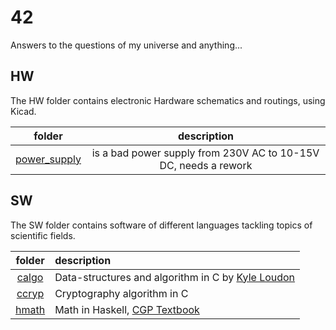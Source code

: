 # 42

Answers to the questions of my universe and anything...

## HW

The HW folder contains electronic Hardware schematics and routings, using Kicad.

| folder                             | description                                                     |
|:----------------------------------:|:---------------------------------------------------------------:|
| [power_supply](./HW/power_supply/) | is a bad power supply from 230V AC to 10-15V DC, needs a rework |

## SW 

The SW folder contains software of different languages tackling topics of scientific fields.

| folder               | description    |
|:--------------------:|:---------------|
| [calgo](./SW/calgo/) | Data-structures and algorithm in C by [Kyle Loudon](https://everythingcomputerscience.com/books/Mastering-Algorithms-with-C-Loudon.pdf) |
| [ccryp](./SW/ccryp/) | Cryptography algorithm in C |
| [hmath](./SW/hmath/) | Math in Haskell, [CGP Textbook](https://www.cgpbooks.co.uk/secondary-books/as-and-a-level/maths/mhn72-a-level-maths-textbook-year-1-2)  |
